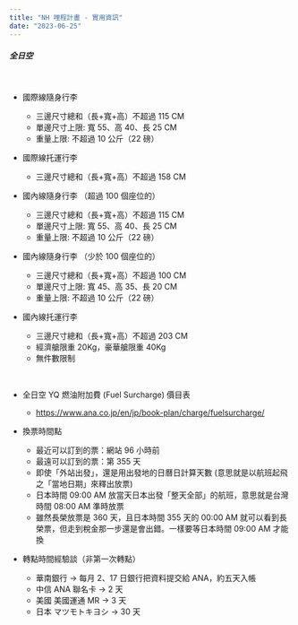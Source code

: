 ```yaml
---
title: "NH 哩程計畫 - 實用資訊"
date: "2023-06-25"
---
```


##### 全日空


</br>

* 國際線隨身行李
    * 三邊尺寸總和（長+寬+高）不超過 115 CM
    * 單邊尺寸上限: 寬 55、高 40、長 25 CM
    * 重量上限: 不超過 10 公斤（22 磅）

* 國際線托運行李
    * 三邊尺寸總和（長+寬+高）不超過 158 CM

* 國內線隨身行李 （超過 100 個座位的）
    * 三邊尺寸總和（長+寬+高）不超過 115 CM
    * 單邊尺寸上限: 寬 55、高 40、長 25 CM
    * 重量上限: 不超過 10 公斤（22 磅）

* 國內線隨身行李 （少於 100 個座位的）
    * 三邊尺寸總和（長+寬+高）不超過 100 CM
    * 單邊尺寸上限: 寬 45、高 35、長 20 CM
    * 重量上限: 不超過 10 公斤（22 磅）

* 國內線托運行李
    * 三邊尺寸總和（長+寬+高）不超過 203 CM
    * 經濟艙限重 20Kg，豪華艙限重 40Kg
    * 無件數限制

</br>

* 全日空 YQ 燃油附加費 (Fuel Surcharge) 價目表
    * https://www.ana.co.jp/en/jp/book-plan/charge/fuelsurcharge/

* 換票時間點
    * 最近可以訂到的票：網站 96 小時前
    * 最遠可以訂到的票：第 355 天
    * 即使「外站出發」，還是用出發地的日曆日計算天數 (意思就是以航班起飛之「當地日期」來釋出放票)
    * 日本時間 09:00 AM 放當天日本出發「整天全部」的航班，意思就是台灣時間 08:00 AM 準時放票
    * 雖然長榮放票是 360 天，且日本時間 355 天的 00:00 AM 就可以看到長榮票，但走到稅金那一步還是會出錯。一樣要等日本時間 09:00 AM 才能換


* 轉點時間經驗談（非第一次轉點）
    * 華南銀行 -> 每月 2、17 日銀行把資料提交給 ANA，約五天入帳
    * 中信 ANA 聯名卡 ->  2 天
    * 美國 美國運通 MR -> 3 天
    * 日本 マツモトキヨシ -> 30 天


